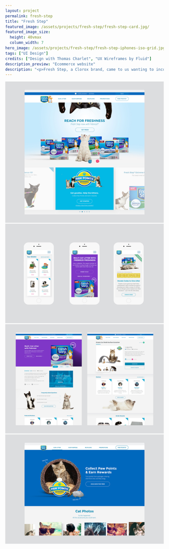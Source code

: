 ```yaml
---
layout: project
permalink: fresh-step
title: "Fresh Step"
featured_image: /assets/projects/fresh-step/fresh-step-card.jpg/
featured_image_size:
  height: 40vmax
  column_width: 7
hero_image: /assets/projects/fresh-step/fresh-step-iphones-iso-grid.jpg
tags: ["UI Design"]
credits: ["Design with Thomas Charlet", "UX Wireframes by Fluid"]
description_preview: "Ecommerce website"
description: "<p>Fresh Step, a Clorox brand, came to us wanting to incorporate their newly released Paw Points app with their complete web experience. Along the way, it was also decided that a complete website redesign was in order to accommodate for mobile devices and to better match the Fresh Step brand.</p>"
---
```


<div class="grid grid--justify-center ">
  <div class="grid__col-12">
    <img src="/assets/projects/fresh-step/fresh-step-home-1.jpg" />
  </div>

  <div class="grid__col-12">
    <img src="/assets/projects/fresh-step/fresh-step-mobile-1.jpg" />
  </div>

  <div class="grid__col-12">
    <img src="/assets/projects/fresh-step/fresh-step-product-details.jpg" />
  </div>

  <div class="grid__col-12">
    <img src="/assets/projects/fresh-step/fresh-step-home-2.jpg" />
  </div>
</div>
